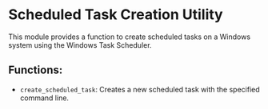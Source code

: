 # Scheduled Task Creation Utility

This module provides a function to create scheduled tasks on a Windows system using the Windows Task Scheduler.

## Functions:
* `create_scheduled_task`: Creates a new scheduled task with the specified command line.